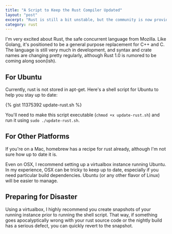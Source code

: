 ```yaml
---
title: "A Script to Keep the Rust Compiler Updated"
layout: "post"
excerpt: "Rust is still a bit unstable, but the community is now providely nightly builds of the compiler binary for most platforms. Here's a quick shell script to help keep your compiler up to date."
category: rust
---
```

I'm very excited about Rust, the safe concurrent language from Mozilla. Like Golang, it's positioned to be a general purpose replacement for C++ and C. The language is still very much in development, and syntax and crate names are changing pretty regularly, although Rust 1.0 is rumored to be coming along soon(ish).

## For Ubuntu

Currently, rust is not stored in apt-get. Here's a shell script for Ubuntu to help you stay up to date:

{% gist 11375392 update-rust.sh %}

You'll need to make this script executable (`chmod +x update-rust.sh`) and run it using `sudo ./update-rust.sh`.

## For Other Platforms

If you're on a Mac, homebrew has a recipe for rust already, although I'm not sure how up to date it is.

Even on OSX, I recommend setting up a virtualbox instance running Ubuntu. In my experience, OSX can be tricky to keep up to date, especially if you need particular build dependencies. Ubuntu (or any other flavor of Linux) will be easier to manage.

## Preparing for Disaster

Using a virtualbox, I highly recommend you create snapshots of your running instance prior to running the shell script. That way, if something goes apocalyptically wrong with your rust source code or the nightly build has a serious defect, you can quickly revert to the snapshot.
